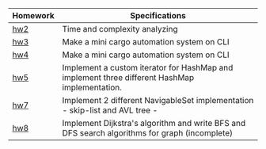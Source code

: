 Homework      | Specifications
------------- | ------------- 
[hw2](https://github.com/ghorse0/GTU/tree/main/CSE222/HW2)  | Time and complexity analyzing
[hw3](https://github.com/ghorse0/GTU/tree/main/CSE222/HW2)  | Make a mini cargo automation system on CLI
[hw4](https://github.com/ghorse0/GTU/tree/main/CSE222/HW4)  | Make a mini cargo automation system on CLI
[hw5](https://github.com/ghorse0/GTU/tree/main/CSE222/HW5)  | Implement a custom iterator for HashMap and implement three different HashMap implementation.
[hw7](https://github.com/ghorse0/GTU/tree/main/CSE222/HW8)  | Implement 2 different NavigableSet implementation - skip-list and AVL tree -
[hw8](https://github.com/ghorse0/GTU/tree/main/CSE222/HW8)  | Implement Dijkstra's algorithm and write BFS and DFS search algorithms for graph (incomplete)



